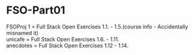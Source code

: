 # FSO-Part01
FSOProj 1 = Full Stack Open Exercises 1.1. - 1.5.(course info - Accidentally misnamed it)\
unicafe = Full Stack Open Exercises 1.6. - 1.11.\
anecdotes = Full Stack Open Exercises 1.12 - 1.14.
